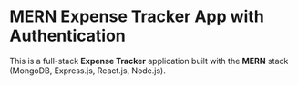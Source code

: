 #  MERN Expense Tracker App with Authentication
This is a full-stack **Expense Tracker** application built with the **MERN** stack (MongoDB, Express.js, React.js, Node.js).
